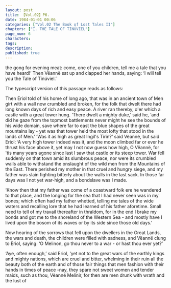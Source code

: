 ```yaml
---
layout: post
title: 【Vol.02】P6.
date: 1984-01-01 00:06
categories: ["Vol.02 The Book of Lost Tales II"]
chapters: ["I. THE TALE OF TINÚVIEL"]
page_num: 6
characters: 
tags: 
description: 
published: true
---
```


<p style="text-indent: 0;">
the gong for evening meat: come, one of you children, tell me a tale that you have heard!’ Then Vëannë sat up and clapped her hands, saying: ‘I will tell you the Tale of Tinúviel.’
</p>

The typescript version of this passage reads as follows:

Then Eriol told of his home of long ago, that was in an ancient town of Men girt with a wall now crumbled and broken, for the folk that dwelt there had long known days of rich and easy peace. A river ran thereby, o'er which a castle with a great tower hung. ‘There dwelt a mighty duke,’ said he, ‘and did he gaze from the topmost battlements never might he see the bounds of his wide domain, save where far to east the blue shapes of the great mountains lay - yet was that tower held the most lofty that stood in the lands of Men.’ ‘Was it as high as great Ingil's Tirin?’ said Vëannë, but said Eriol: ‘A very high tower indeed was it, and the moon climbed far or ever he thrust his face above it, yet may I not now guess how high, O Vëannë, for 'tis many years agone since last I saw that castle or its steep tower. War fell suddenly on that town amid its slumbrous peace, nor were its crumbled walls able to withstand the onslaught of the wild men from the Mountains of the East. There perished my mother in that cruel and hungry siege, and my father was slain fighting bitterly about the walls in the last sack. In those far days was I not yet war-high, and a bondslave was I made.

‘Know then that my father was come of a coastward folk ere he wandered to that place, and the longing for the sea that I had never seen was in my bones; which often had my father whetted, telling me tales of the wide waters and recalling lore that he had learned of his father aforetime. Small need to tell of my travail thereafter in thraldom, for in the end I brake my bonds and got me to the shoreland of the Western Sea - and mostly have I lived upon the bosom of its waves or by its side since those old days.’

Now hearing of the sorrows that fell upon the dwellers in the Great Lands, the wars and death, the children were filled with sadness, and Vëannë clung to Eriol, saying: ‘O Melinon, go thou never to a war - or hast thou ever yet?’

‘Aye, often enough,’ said Eriol, ‘yet not to the great wars of the earthly kings and mighty nations, which are cruel and bitter, whelming in their ruin all the beauty both of the earth and of those fair things that men fashion with their hands in times of peace -nay, they spare not sweet women and tender maids, such as thou, Vëannë Melinir, for then are men drunk with wrath and the lust of

